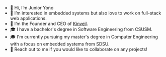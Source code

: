 - 👋 Hi, I’m Junior Yono
- 👀 I’m interested in embedded systems but also love to work on full-stack web applications.
- 🌱 I’m the Founder and CEO of [Kinveil]([https://pages.github.com/](https://github.com/Kinveil)).
- 🎓 I have a bachelor's degree in Software Engineering from CSUSM.
- 🎓 I'm currently pursuing my master's degree in Computer Engineering with a focus on embedded systems from SDSU. 
- 💞️ Reach out to me if you would like to collaborate on any projects!
